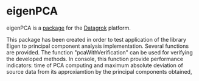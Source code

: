 # eigenPCA

eigenPCA is a [package](https://datagrok.ai/help/develop/develop#packages) for the [Datagrok](https://datagrok.ai) platform.

This package has been created in order to test application of the library Eigen to principal component analysis implementation. Several functions are provided. The function "pcaWithVerification" can be used for verifying the developed methods. In console, this function provide performance indicators: time of PCA computing and maximum absolute deviation of source data from its approxiamtion by the principal components obtained,